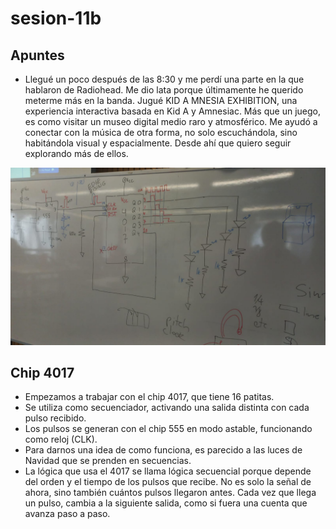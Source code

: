# sesion-11b

## Apuntes
- Llegué un poco después de las 8:30 y me perdí una parte en la que hablaron de Radiohead. Me dio lata porque últimamente he querido meterme más en la banda. Jugué KID A MNESIA EXHIBITION, una experiencia interactiva basada en Kid A y Amnesiac. Más que un juego, es como visitar un museo digital  medio raro y atmosférico. Me ayudó a conectar con la música de otra forma, no solo escuchándola, sino habitándola visual y espacialmente. Desde ahí que quiero seguir explorando más de ellos.

![pizarra](./archivos/11b.jpg)

## Chip 4017
- Empezamos a trabajar con el chip 4017, que tiene 16 patitas.
- Se utiliza como secuenciador, activando una salida distinta con cada pulso recibido.
- Los pulsos se generan con el chip 555 en modo astable, funcionando como reloj (CLK).
- Para darnos una idea de como funciona, es parecido a las luces de Navidad que se prenden en secuencias.
- La lógica que usa el 4017 se llama lógica secuencial porque depende del orden y el tiempo de los pulsos que recibe. No es solo la señal de ahora, sino también cuántos pulsos llegaron antes. Cada vez que llega un pulso, cambia a la siguiente salida, como si fuera una cuenta que avanza paso a paso.

